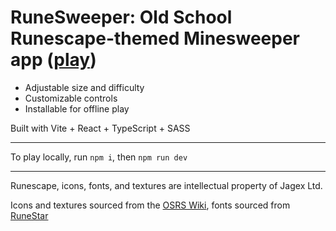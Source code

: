 # RuneSweeper: Old School Runescape-themed Minesweeper app ([play](https://petertyliu.github.io/runesweeper/))

- Adjustable size and difficulty
- Customizable controls
- Installable for offline play

Built with Vite + React + TypeScript + SASS

---

To play locally, run `npm i`, then `npm run dev`

---

Runescape, icons, fonts, and textures are intellectual property of Jagex Ltd.

Icons and textures sourced from the [OSRS Wiki](https://oldschool.runescape.wiki/), fonts sourced from [RuneStar](https://github.com/RuneStar/fonts)

